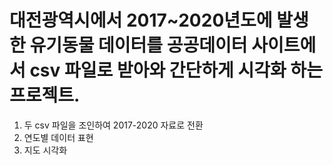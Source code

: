 # 대전광역시에서 2017~2020년도에 발생한 유기동물 데이터를 공공데이터 사이트에서 csv 파일로 받아와 간단하게 시각화 하는 프로젝트.

1. 두 csv 파일을 조인하여 2017-2020 자료로 전환
2. 연도별 데이터 표현
3. 지도 시각화
